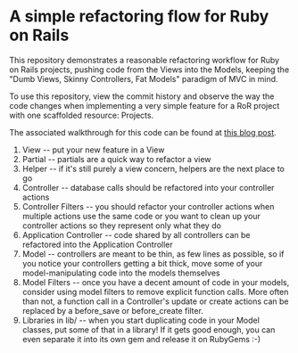 # A simple refactoring flow for Ruby on Rails

This repository demonstrates a reasonable refactoring workflow for Ruby on Rails projects, pushing code from the Views into the Models, keeping the "Dumb Views, Skinny Controllers, Fat Models" paradigm of MVC in mind. 

To use this repository, view the commit history and observe the way the code changes when implementing a very simple feature for a RoR project with one scaffolded resource: Projects. 

The associated walkthrough for this code can be found at [this blog post](http://www.toptal.com/ruby-on-rails/build-dumb-refactor-smart-ruby-on-rails).

1. View -- put your new feature in a View
2. Partial -- partials are a quick way to refactor a view
3. Helper -- if it's still purely a view concern, helpers are the next place to go
4. Controller -- database calls should be refactored into your controller actions
5. Controller Filters -- you should refactor your controller actions when multiple actions use the same code or you want to clean up your controller actions so they represent only what they do
6. Application Controller -- code shared by all controllers can be refactored into the Application Controller
7. Model -- controllers are meant to be thin, as few lines as possible, so if you notice your controllers getting a bit thick, move some of your model-manipulating code into the models themselves
8. Model Filters -- once you have a decent amount of code in your models, consider using model filters to remove explicit function calls. More often than not, a function call in a Controller's update or create actions can be replaced by a before_save or before_create filter. 
9. Libraries in lib/ -- when you start duplicating code in your Model classes, put some of that in a library! If it gets good enough, you can even separate it into its own gem and release it on RubyGems :-)
